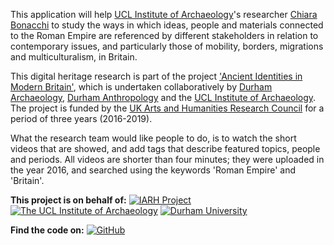 This application will help [UCL Institute of Archaeology](http://www.ucl.ac.uk/archaeology)'s researcher [Chiara Bonacchi](http://www.ucl.ac.uk/archaeology/people/staff/bonacchi) to study the ways in which ideas, people and materials connected to the Roman Empire are referenced by different stakeholders in relation to contemporary issues, and particularly those of mobility, borders, migrations and multiculturalism, in Britain.

This digital heritage research is part of the project ['Ancient Identities in Modern Britain'](http://www.ucl.ac.uk/archaeology/research/directory/ironage-roman-heritages), which is undertaken collaboratively by [Durham Archaeology](https://www.dur.ac.uk/archaeology/), [Durham Anthropology](https://www.dur.ac.uk/anthropology/") and the [UCL Institute of Archaeology](http://www.ucl.ac.uk/archaeology). The project is funded by the [UK Arts and Humanities Research Council](http://www.ahrc.ac.uk) for a period of three years (2016-2019).

What the research team would like people to do, is to watch the short videos that are showed, and add tags that describe featured topics, people and periods. All videos are shorter than four minutes; they were uploaded in the year 2016, and searched using the keywords 'Roman Empire' and 'Britain'.

**This project is on behalf of:**
[![IARH Project](http://micropasts.org/wp-content/uploads/2016/12/Screen-Shot-2016-12-14-at-10.33.51-2-e1481814614120.png)](http://www.ucl.ac.uk/archaeology/research/directory/ironage-roman-heritages)
[![The UCL Institute of Archaeology](http://micropasts.org/wp-content/uploads/2014/09/UCL_logo_sm_blk-e1481812374426.png)](http://www.ucl.ac.uk/archaeology)  [![Durham University](http://micropasts.org/wp-content/uploads/2016/12/durham-e1481814682118.png)](https://www.dur.ac.uk/archaeology/)  

**Find the code on:**
[![GitHub](http://micropasts.org/wp-content/uploads/2016/12/GitHub-2-e1481812720446.jpg)](https://github.com/IARHeritages)
